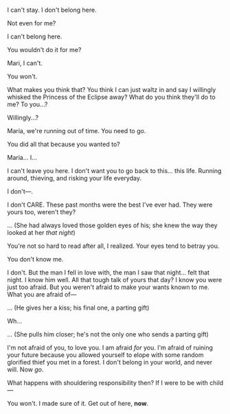 I can't stay. I don't belong here.

Not even for me?

I can't belong here.

You wouldn't do it for me?

Mari, I can't. 

You won't.

What makes you think that? You think I can just waltz in and say I willingly whisked the Princess of the Eclipse away? What do you think they'll do to me? To you...?

Willingly...?

Maria, we're running out of time. You need to go.

You did all that because you wanted to?

Maria... I...

I can't leave you here. I don't want you to go back to this... this life. Running around, thieving, and risking your life everyday.

I don't—.

I don't CARE. These past months were the best I've ever had. They were yours too, weren't they?

... (She had always loved those golden eyes of his; she knew the way they looked at her *that night*)

You're not so hard to read after all, I realized. Your eyes tend to betray you.

You don't know me.

I don't. But the man I fell in love with, the man I saw that night... felt that night. I know him well. All that tough talk of yours that day? I know you were just too afraid. But you weren't afraid to make your wants known to me. What you are afraid of—

... (He gives her a kiss; his final one, a parting gift)

Wh...

... (She pulls him closer; he's not the only one who sends a parting gift)

I'm not afraid of you, to love you. I am afraid *for* you. I'm afraid of ruining your future because you allowed yourself to elope with some random glorified thief you met in a forest. I don't belong in your world, and never will. Now *go*. 

What happens with shouldering responsibility then? If I were to be with child—

You won't. I made sure of it. Get out of here, **now**.


